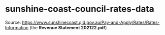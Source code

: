 # sunshine-coast-council-rates-data

Source: https://www.sunshinecoast.qld.gov.au/Pay-and-Apply/Rates/Rates-Information (the **Revenue Statement 202122.pdf**)
